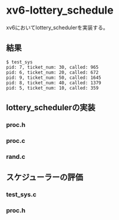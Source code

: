# xv6-lottery_schedule
xv6においてlottery_schedulerを実装する。
## 結果
```
$ test_sys
pid: 7, ticket_num: 30, called: 965
pid: 6, ticket_num: 20, called: 672
pid: 9, ticket_num: 50, called: 1645
pid: 8, ticket_num: 40, called: 1379
pid: 5, ticket_num: 10, called: 359

```

## lottery_schedulerの実装
### proc.h
### proc.c
### rand.c

## スケジューラーの評価
### test_sys.c
### proc.h
